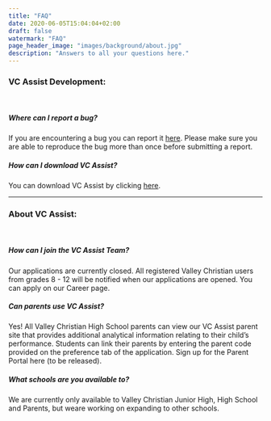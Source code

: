 ```yaml
---
title: "FAQ"
date: 2020-06-05T15:04:04+02:00
draft: false
watermark: "FAQ"
page_header_image: "images/background/about.jpg"
description: "Answers to all your questions here."
---
```



### VC Assist Development:
<br>

##### Where can I report a bug?

If you are encountering a bug you can report it [here](https://vc-assist.atlassian.net/servicedesk/customer/portals). Please make sure you are able to reproduce the bug more than once before submitting a report.  


##### How can I download VC Assist?

You can download VC Assist by clicking [here](https://apps.apple.com/us/app/vcs-assist/id1606432376).


<hr>

### About VC Assist:
<br>

##### How can I join the VC Assist Team?

Our applications are currently closed. All registered Valley Christian users from grades 8 - 12 will be notified when our applications are opened. You can apply on our Career page.

##### Can parents use VC Assist?

Yes! All Valley Christian High School parents can view our VC Assist parent site that provides additional analytical information relating to their child’s performance. Students can link their parents by entering the parent code provided on the preference tab of the application. Sign up for the Parent Portal here (to be released).



##### What schools are you available to?

We are currently only available to Valley Christian Junior High, High School and Parents, but weare working on expanding to other schools. 


<!--- <hr>


### What about Fairness?
<br>

##### Are the games fair?

Yes they are. We limit the number of trading activities with our ACT token. Also every player starts with the same amount of virtual trading capital. 


##### Do I have a chance if I can only spend 2 hours a day on the tournament?

Yes you do. We introduced the ACT token to limit excessive trading. Players must decide carefully, how often and when they trade. It is also possible that a simple buy and hold strategy can also outperform a very active trading strategy.

<hr>

### FAQ related to ACT Tokens
<br>

##### Why did you introduce the ACT tokens to the game?

The limited supply of ACT tokens during tournaments make a game fair. In addition, instead of blindly executing trades after trades the players have to decide when and how often they trade.
This adds another strategy component to the game.   

##### Can I sell the ACT tokens back to the platform? Are they worthless outside of the platform?

No, unspent ACT tokens are automatically destroyed after 24 hours if not used. However, some more advanced games allow to acquire more ACT tokens or exchange ACT tokens between players, which creates another strategy component in the game.

<hr>

### FAQ related to Player Ranking and Game Settlment
<br>

##### What happens if two players have the same score?

If two players are scored the same and share the rank 5 for example, then the rank of the next best player will be 7 instead of 6.


##### Why does the settlement of the game take some time and is not instantaneously?

Our platform is built on strict security processes. As such, all the game pot wallets are so called cold wallets, off the internet. To transfer the tournament pot funds back to the players according to result of the game, transactions must be generated, validated, signed offline and then sent for execution to a blockchain. This process takes some time.

<hr>

### FAQ related to AI signals 
<br>

##### Why do you give away such a precious real-time AI signals for free during the tournaments?

We believe that retail traders need to be aware of and educated about modern trading technology, including AI, machine learning and real time data analysis. If they decide to trade in real, they will face competition with market participants that use this technology regularly.


##### I like the real-time AI signals a lot. Can I also get them outside of tournament period?

Currently the signals are only available during tournament periods. In the future players may get a subscription option as well.

-->